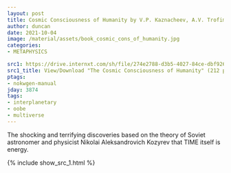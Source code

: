 ```yaml
---
layout: post
title: Cosmic Consciousness of Humanity by V.P. Kaznacheev, A.V. Trofimov
author: duncan
date: 2021-10-04
image: /material/assets/book_cosmic_cons_of_humanity.jpg
categories:
- METAPHYSICS

src1: https://drive.internxt.com/sh/file/274e2788-d3b5-4027-84ce-dbf92688ba19/5e93de51ffa371713fc90dd593dbbb20ec4c85442446319442433253bab09421
src1_title: View/Download "The Cosmic Consciousness of Humanity" (212 pages)
ptags:
- nokwgen-manual
jday: 3874
tags:
- interplanetary
- oobe
- multiverse
---
```


The shocking and terrifying discoveries based on the theory of Soviet astronomer and physicist Nikolai Aleksandrovich Kozyrev that TIME itself is energy.

<!--more-->

 {% include show_src_1.html %}
